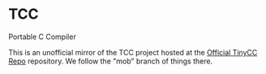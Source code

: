 # TCC
Portable C Compiler

This is an unofficial mirror of the TCC project hosted at the
[Official TinyCC Repo](https://repo.or.cz/w/tinycc.git) repository. We follow the "mob" branch
of things there.
